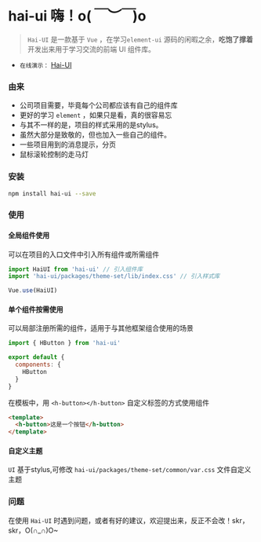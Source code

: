 # hai-ui  嗨！o(*￣︶￣*)o

> `Hai-UI` 是一款基于 `Vue` ，在学习```element-ui``` 源码的闲暇之余，**吃饱了撑着** 开发出来用于学习交流的前端 UI 组件库。
- `在线演示：` [Hai-UI](http://120.79.75.161:8080/ "o(*￣︶￣*)o")

### 由来

- 公司项目需要，毕竟每个公司都应该有自己的组件库
- 更好的学习 `element` ，如果只是看，真的很容易忘
- 与其不一样的是，项目的样式采用的是stylus。
- 虽然大部分是致敬的，但也加入一些自己的组件。
- 一些项目用到的消息提示，分页
- 鼠标滚轮控制的走马灯


### 安装

```bash
npm install hai-ui --save
```

### 使用

#### 全局组件使用

可以在项目的入口文件中引入所有组件或所需组件

```js
import HaiUI from 'hai-ui' // 引入组件库
import 'hai-ui/packages/theme-set/lib/index.css' // 引入样式库

Vue.use(HaiUI)
```

#### 单个组件按需使用

可以局部注册所需的组件，适用于与其他框架组合使用的场景

```js
import { HButton } from 'hai-ui'

export default {
  components: {
    HButton
  }
}
```

在模板中，用 `<h-button></h-button>` 自定义标签的方式使用组件

```html
<template>
  <h-button>这是一个按钮</h-button>
</template>
```

#### 自定义主题

`UI` 基于stylus,可修改 `hai-ui/packages/theme-set/common/var.css` 文件自定义主题


### 问题

在使用 `Hai-UI` 时遇到问题，或者有好的建议，欢迎提出来，反正不会改！skr，skr，O(∩_∩)O~
